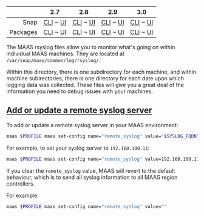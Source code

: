 ||2.7|2.8|2.9|3.0|
|-----:|:-----:|:-----:|:-----:|:-----:|
Snap|[CLI](/t/maas-rsyslog-files-snap-2-7-cli/3430) ~ [UI](/t/maas-rsyslog-files-snap-2-7-ui/3431)|[CLI](/t/maas-rsyslog-files-snap-2-8-cli/3432) ~ [UI](/t/maas-rsyslog-files-snap-2-8-ui/3433)|[CLI](/t/maas-rsyslog-files-snap-2-9-cli/3434) ~ [UI](/t/maas-rsyslog-files-snap-2-9-ui/3435)|[CLI](/t/maas-rsyslog-files-snap-3-0-cli/4017) ~ [UI](/t/maas-rsyslog-files-snap-3-0-ui/4018)|
Packages|[CLI](/t/maas-rsyslog-files-deb-2-7-cli/3436) ~ [UI](/t/maas-rsyslog-files-deb-2-7-ui/3437)|[CLI](/t/maas-rsyslog-files-deb-2-8-cli/3438) ~ [UI](/t/maas-rsyslog-files-deb-2-8-ui/3439)|[CLI](/t/maas-rsyslog-files-deb-2-9-cli/3441) ~ [UI](/t/maas-rsyslog-files-deb-2-9-ui/3440)|[CLI](/t/maas-rsyslog-files-deb-3-0-cli/4019) ~ [UI](/t/maas-rsyslog-files-deb-3-0-ui/4020)|

The MAAS rsyslog files allow you to monitor what's going on within individual MAAS machines. They are located at
`/var/snap/maas/common/log/rsyslog/`. 
<!-- deb-2-7-ui deb-2-7-cli deb-2-8-ui deb-2-8-cli deb-2-9-ui deb-2-9-cli deb-3-0-ui deb-3-0-cli
`/var/log/maas/rsyslog`. 
deb-2-7-ui deb-2-7-cli deb-2-8-ui deb-2-8-cli deb-2-9-ui deb-2-9-cli deb-3-0-ui deb-3-0-cli -->
Within this directory, there is one subdirectory for each machine, and within machine subirectories, there is one directory for each date upon which logging data was collected. These files will give you a great deal of the information you need to debug issues with your machines.

<a href="#heading--add-or-update-a-remote-syslog-server"><h2 id="heading--add-or-update-a-remote-syslog-server">Add or update a remote syslog server</h2></a>

To add or update a remote syslog server in your MAAS environment:

``` bash
maas $PROFILE maas set-config name="remote_syslog" value="$SYSLOG_FQDN"
```

For example, to set your syslog server to `192.168.100.11`:

``` bash
maas $PROFILE maas set-config name="remote_syslog" value=192.168.100.11
```

If you clear the `remote_syslog` value, MAAS will revert to the default behaviour, which is to send all syslog information to all MAAS region controllers.

For example:

``` bash
maas $PROFILE maas set-config name="remote_syslog" value=""
```


